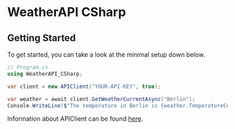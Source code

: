 # WeatherAPI CSharp

## Getting Started
To get started, you can take a look at the minimal setup down below.

```csharp
// Program.cs
using WeatherAPI_CSharp;

var client = new APIClient("YOUR-API-KEY", true);

var weather = await client.GetWeatherCurrentAsync("Berlin");
Console.WriteLine($"The temperature in Berlin is {weather.TemperatureCelsius}C at a wind speed of {weather.WindKph}km/h");
```
Information about APIClient can be found [here](https://skratymir.github.io/WeatherAPI-CSharp/api/WeatherAPI_CSharp.APIClient.html).
